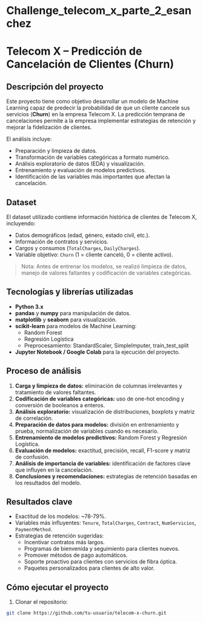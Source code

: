 # Challenge_telecom_x_parte_2_esanchez
# Telecom X – Predicción de Cancelación de Clientes (Churn)

## Descripción del proyecto
Este proyecto tiene como objetivo desarrollar un modelo de Machine Learning capaz de predecir la probabilidad de que un cliente cancele sus servicios (**Churn**) en la empresa Telecom X. La predicción temprana de cancelaciones permite a la empresa implementar estrategias de retención y mejorar la fidelización de clientes.

El análisis incluye:
- Preparación y limpieza de datos.
- Transformación de variables categóricas a formato numérico.
- Análisis exploratorio de datos (EDA) y visualización.
- Entrenamiento y evaluación de modelos predictivos.
- Identificación de las variables más importantes que afectan la cancelación.

## Dataset
El dataset utilizado contiene información histórica de clientes de Telecom X, incluyendo:
- Datos demográficos (edad, género, estado civil, etc.).
- Información de contratos y servicios.
- Cargos y consumos (`TotalCharges`, `DailyCharges`).
- Variable objetivo: `Churn` (1 = cliente canceló, 0 = cliente activo).

> Nota: Antes de entrenar los modelos, se realizó limpieza de datos, manejo de valores faltantes y codificación de variables categóricas.

## Tecnologías y librerías utilizadas
- **Python 3.x**
- **pandas** y **numpy** para manipulación de datos.
- **matplotlib** y **seaborn** para visualización.
- **scikit-learn** para modelos de Machine Learning:
  - Random Forest
  - Regresión Logística
  - Preprocesamiento: StandardScaler, SimpleImputer, train_test_split
- **Jupyter Notebook / Google Colab** para la ejecución del proyecto.


## Proceso de análisis
1. **Carga y limpieza de datos:** eliminación de columnas irrelevantes y tratamiento de valores faltantes.  
2. **Codificación de variables categóricas:** uso de one-hot encoding y conversión de booleanos a enteros.  
3. **Análisis exploratorio:** visualización de distribuciones, boxplots y matriz de correlación.  
4. **Preparación de datos para modelos:** división en entrenamiento y prueba, normalización de variables cuando es necesario.  
5. **Entrenamiento de modelos predictivos:** Random Forest y Regresión Logística.  
6. **Evaluación de modelos:** exactitud, precisión, recall, F1-score y matriz de confusión.  
7. **Análisis de importancia de variables:** identificación de factores clave que influyen en la cancelación.  
8. **Conclusiones y recomendaciones:** estrategias de retención basadas en los resultados del modelo.

## Resultados clave
- Exactitud de los modelos: ~78-79%.
- Variables más influyentes: `Tenure`, `TotalCharges`, `Contract`, `NumServicios`, `PaymentMethod`.
- Estrategias de retención sugeridas:
  - Incentivar contratos más largos.
  - Programas de bienvenida y seguimiento para clientes nuevos.
  - Promover métodos de pago automáticos.
  - Soporte proactivo para clientes con servicios de fibra óptica.
  - Paquetes personalizados para clientes de alto valor.

## Cómo ejecutar el proyecto
1. Clonar el repositorio:
```bash
git clone https://github.com/tu-usuario/telecom-x-churn.git

